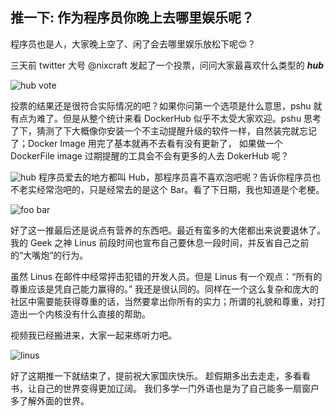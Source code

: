 
推一下: 作为程序员你晚上去哪里娱乐呢？
---

程序员也是人，大家晚上空了、闲了会去哪里娱乐放松下呢😍？

三天前 twitter 大号 @nixcraft 发起了一个投票，问问大家最喜欢什么类型的 ***hub***

![hub vote](http://cdn2.51ulong.com/18-9-28/84667635.jpg)

投票的结果还是很符合实际情况的吧？如果你问第一个选项是什么意思，pshu 就有点为难了。但是从整个统计来看 DockerHub 似乎不太受大家欢迎。pshu 思考了下，猜测了下大概像你安装一个不主动提醒升级的软件一样，自然装完就忘记了；Docker Image 用完了基本就再不去看有没有更新了， 如果做一个 DockerFile image 过期提醒的工具会不会有更多的人去 DokerHub 呢？

![hub](http://cdn2.51ulong.com/18-9-28/74269558.jpg)
程序员爱去的地方都叫 Hub，那程序员喜不喜欢泡吧呢？告诉你程序员也不老实经常泡吧的，只是经常去的是这个 Bar。看了下日期，我也知道是个老梗。

![foo bar](http://cdn2.51ulong.com/18-9-28/83363858.jpg)

好了这一推最后还是说点有营养的东西吧。最近有蛮多的大佬都出来说要退休了。我的 Geek 之神 Linus 前段时间也宣布自己要休息一段时间，并反省自己之前的“大嘴炮”的行为。

虽然 Linus 在邮件中经常抨击犯错的开发人员。但是 Linus 有一个观点：“所有的尊重应该是凭自己能力赢得的。” 我还是很认同的。同样在一个这么复杂和庞大的社区中需要能获得尊重的话，当然要拿出你所有的实力；所谓的礼貌和尊重，对打造出一个内核没有什么直接的帮助。

视频我已经搬进来，大家一起来练听力吧。

![linus](http://cdn2.51ulong.com/18-9-28/2928032.jpg)

好了这期推一下就结束了，提前祝大家国庆快乐。
趁假期多出去走走，多看看书，让自己的世界变得更加辽阔。
我们多学一门外语也是为了自己能多一扇窗户多了解外面的世界。



<!--stackedit_data:
eyJoaXN0b3J5IjpbMTI0NzEwMjQ0MywtMTcwNTY3NTk1MiwxMz
c0NzkxNDQ1LC04NTcxMzc3MzcsMTI1NTM1OTQwOSwxNDY0NjM0
OTg5LC0xMDIyODU0MjA0LC0xODAyNTEyODAwLC01NTM5Mjk0Nj
EsLTEzNTA3OTM2NzldfQ==
-->